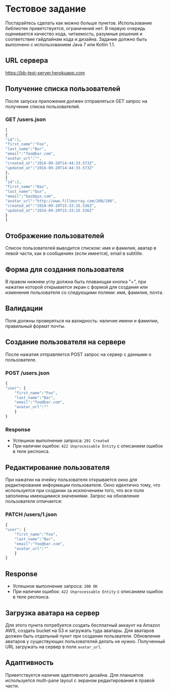 # Тестовое задание
Постарайтесь сделать как можно больше пунктов. Использование библиотек приветствуется,
ограничений нет. В первую очередь оценивается качество кода, читаемость, разумные решения и
соответствие гайдлайнам кода и дизайна. Задание должно быть выполнено с использованием
Java 7 или Kotlin 1.1.
## URL сервера
https://bb-test-server.herokuapp.com
## Получение списка пользователей
После запуска приложения должен отправляться GET запрос на получение списка пользователей.
### GET /users.json
```php
[
{
"id":1,
"first_name":"Foo",
"last_name":"Bar",
"email":"foo@bar.com",
"avatar_url":"",
"created_at":"2016-09-20T14:44:33.573Z",
"updated_at":"2016-09-20T14:44:33.573Z"
},
{
"id":2,
"first_name":"Baz",
"last_name":"Qux",
"email":"baz@qux.com",
"avatar_url":"http://www.fillmurray.com/200/200",
"created_at":"2016-09-20T15:33:25.536Z",
"updated_at":"2016-09-20T15:33:25.536Z"
}
]
```
## Отображение пользователей
Список пользователей выводится списком: имя и фамилия, аватар в левой части, как в
сообщениях (если имеется), email в subtitle.
## Форма для создания пользователя
В правом нижнем углу должна быть плавающая кнопка "+", при нажатии которой открывается
экран с формой для создания или изменения пользователя со следующими полями: имя, фамилия,
почта.
## Валидации
Поля должны проверяться на валидность: наличие имени и фамилии, правильный формат почты.
## Создание пользователя на сервере 
После нажатия отправляется POST запрос на сервер с данными о пользователе.
### POST /users.json
```php
{
"user": {
    "first_name":"Foo",
    "last_name":"Bar",
    "email":"foo@bar.com",
    "avatar_url":""
    }
}
```
### Response
* Успешное выполнение запроса: `201 Created`
* При наличии ошибок: `422 Unprocessable Entity` с описанием ошибок в теле респонса.
## Редактирование пользователя
При нажатии на ячейку пользователя открывается окно для редактирование информации
пользователя. Окно идентично тому, что используется при создании за исключением того, что все
поля заполнены имеющимися значениями. Запрос на обновление пользователя отличается:
### PATCH /users/1.json
```php
{
"user": {
    "first_name":"Foo",
    "last_name":"Bar",
    "email":"foo@bar.com",
    "avatar_url":""
    }
}
```
## Response
* Успешное выполнение запроса: `200 OK`
* При наличии ошибок: `422 Unprocessable Entity` с описанием ошибок в теле респонса.
## Загрузка аватара на сервер
Для этого пункта потребуется создать бесплатный аккаунт на Amazon AWS, создать bucket на S3 и
загружать туда аватары. Для аватаров должен быть отдельный пункт при создании пользвателя.
Обновление аватаров у существующих пользователей делать не нужно. Полученный URL
загружать на сервер в поле `avatar_url`.
## Адаптивность
Приветствуется наличие адаптивного дизайна. Для планшетов используется multi-pane layout с
экраном редактирования в правой части.
